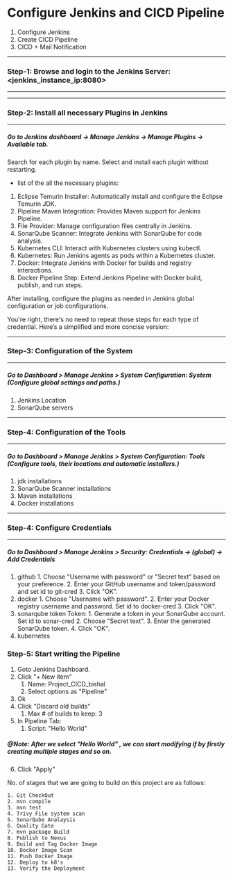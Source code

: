 # Configure Jenkins and CICD Pipeline
1. Configure Jenkins
2. Create CICD Pipeline
3. CICD + Mail Notification
---
### Step-1: Browse and login to the Jenkins Server: <jenkins_instance_ip:8080>
---

---
### Step-2: Install all necessary Plugins in Jenkins
---
##### Go to Jenkins dashboard -> Manage Jenkins -> Manage Plugins -> Available tab.

Search for each plugin by name.
Select and install each plugin without restarting.

- list of the all the necessary plugins:
1. Eclipse Temurin Installer: Automatically install and configure the Eclipse Temurin JDK.
2. Pipeline Maven Integration: Provides Maven support for Jenkins Pipeline.
3. File Provider: Manage configuration files centrally in Jenkins.
4. SonarQube Scanner: Integrate Jenkins with SonarQube for code analysis.
5. Kubernetes CLI: Interact with Kubernetes clusters using kubectl.
6. Kubernetes: Run Jenkins agents as pods within a Kubernetes cluster.
7. Docker: Integrate Jenkins with Docker for builds and registry interactions.
7. Docker Pipeline Step: Extend Jenkins Pipeline with Docker build, publish, and run steps.

After installing, configure the plugins as needed in Jenkins global configuration or job configurations.

You're right, there's no need to repeat those steps for each type of credential. Here’s a simplified and more concise version:

---
### Step-3: Configuration of the System
---
##### Go to Dashboard > Manage Jenkins > System Configuration: System (Configure global settings and paths.)

1. Jenkins Location
2. SonarQube servers

---
### Step-4: Configuration of the Tools
---
##### Go to Dashboard > Manage Jenkins > System Configuration: Tools (Configure tools, their locations and automatic installers.)

1. jdk installations
2. SonarQube Scanner installations
3. Maven installations
4. Docker installations

---
### Step-4: Configure Credentials
---
##### Go to Dashboard > Manage Jenkins > Security: Credentials -> (global) -> Add Credentials

1. github
        1. Choose "Username with password" or "Secret text" based on your preference.
        2. Enter your GitHub username and token/password and set id to git-cred
        3. Click "OK".
2. docker
        1. Choose "Username with password".
        2. Enter your Docker registry username and password. Set id to docker-cred
        3. Click "OK".
3. sonarqube token
   Token:
        1. Generate a token in your SonarQube account. Set id to sonar-cred
        2. Choose "Secret text".
        3. Enter the generated SonarQube token.
        4. Click "OK".
5. kubernetes


### Step-5: Start writing the Pipeline
1. Goto Jenkins Dashboard.
2. Click "+ New item"
    1. Name: Project_CICD_bishal
    2. Select options as "Pipeline"
3. Ok
4. Click "Discard old builds"
    1. Max # of builds to keep: 3
5.  In Pipeline Tab:
    1. Script: "Hello World"
##### @Note: After we select "Hello World" , we can start modifying if by firstly creating multiple stages and so on.
6.  Click "Apply"

No. of stages that we are going to build on this project are as follows:
```
1. Git CheckOut
2. mvn compile
3. mvn test
4. Trivy File system scan
5. SonarQube Analaysis
6. Quality Gate
7. mvn package Build
8. Publish to Nexus
9. Build and Tag Docker Image
10. Docker Image Scan
11. Push Docker Image
12. Deploy to k8's
13. Verify the Deployment
```
